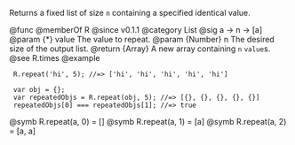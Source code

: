 Returns a fixed list of size `n` containing a specified identical value.

@func
@memberOf R
@since v0.1.1
@category List
@sig a -> n -> [a]
@param {*} value The value to repeat.
@param {Number} n The desired size of the output list.
@return {Array} A new array containing `n` `value`s.
@see R.times
@example

     R.repeat('hi', 5); //=> ['hi', 'hi', 'hi', 'hi', 'hi']

     var obj = {};
     var repeatedObjs = R.repeat(obj, 5); //=> [{}, {}, {}, {}, {}]
     repeatedObjs[0] === repeatedObjs[1]; //=> true
@symb R.repeat(a, 0) = []
@symb R.repeat(a, 1) = [a]
@symb R.repeat(a, 2) = [a, a]
